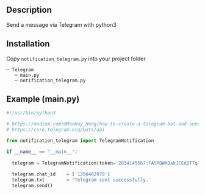 Description
-
Send a message via Telegram with python3

Installation
-

Copy `notification_telegram.py` into your project folder
```
─ Telegram
   ─ main.py
   ─ notification_telegram.py
```
Example (main.py)
-
```python
#!/usr/bin/python3

# https://medium.com/@ManHay_Hong/how-to-create-a-telegram-bot-and-send-messages-with-python-4cf314d9fa3e
# https://core.telegram.org/bots/api

from notification_telegram import TelegramNotification

if __name__ == "__main__":
  
  telegram = TelegramNotification(token='2834145567:FASRQWXDakJCEd2T7q1kLU2Zm3j4fDSaJ0A')
  
  telegram.chat_id    = ['1356462978']
  telegram.txt        = 'Telegram sent successfully.'
  telegram.send()
